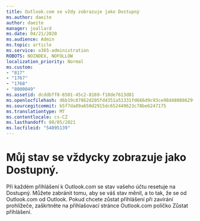 ```yaml
---
title: Outlook.com se vždy zobrazuje jako Dostupný
ms.author: daeite
author: daeite
manager: joallard
ms.date: 04/21/2020
ms.audience: Admin
ms.topic: article
ms.service: o365-administration
ROBOTS: NOINDEX, NOFOLLOW
localization_priority: Normal
ms.custom:
- "817"
- "1767"
- "1768"
- "8000049"
ms.assetid: dcddbff8-6501-45c2-8169-f18de7613d81
ms.openlocfilehash: d6b19c87862d205fd4351a51331fd666d9c93ce98d48088629f054fe22b68c53
ms.sourcegitcommit: b5f7da89a650d2915dc652449623c78be6247175
ms.translationtype: MT
ms.contentlocale: cs-CZ
ms.lasthandoff: 08/05/2021
ms.locfileid: "54095139"
---
```

# <a name="my-status-always-shows-as-available"></a>Můj stav se vždycky zobrazuje jako Dostupný.

Při každém přihlášení k Outlook.com se stav vašeho účtu resetuje na Dostupný. Můžete zabránit tomu, aby se váš stav měnil, a to tak, že se od Outlook.com od Outlook. Pokud chcete zůstat přihlášení při zavírání prohlížeče, zaškrtněte na přihlašovací stránce Outlook.com políčko Zůstat přihlášení. 
